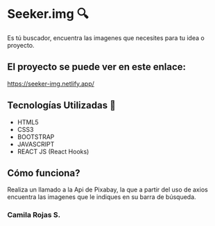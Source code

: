 

# Seeker.img 🔍

Es tú buscador, encuentra las imagenes que necesites para tu idea o proyecto. 


## El proyecto se puede ver en este enlace: 
https://seeker-img.netlify.app/


## Tecnologías Utilizadas 🧰

- HTML5
- CSS3 
- BOOTSTRAP
- JAVASCRIPT
- REACT JS (React Hooks)

## Cómo funciona? 
Realiza un llamado a la Api de Pixabay, la que a partir del uso de axios encuentra las imagenes que le indiques en su barra de búsqueda. 

### Camila Rojas S.
